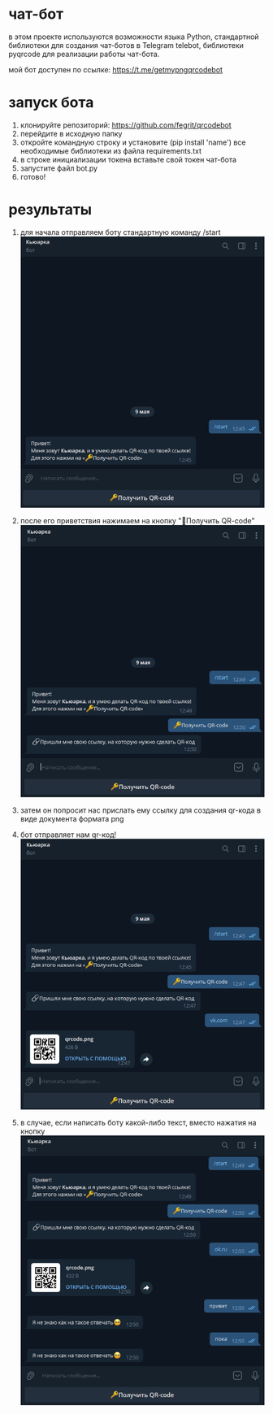 # чат-бот

в этом проекте используются возможности языка Python, стандартной библиотеки для создания чат-ботов в Telegram telebot, библиотеки pyqrcode для реализации работы чат-бота.

мой бот доступен по ссылке: https://t.me/getmypngqrcodebot

# запуск бота

1. клонируйте репозиторий: https://github.com/fegrit/qrcodebot
2. перейдите в исходную папку
3. откройте командную строку и установите (pip install 'name') все необходимые библиотеки из файла requirements.txt
4. в строке инициализации токена вставьте свой токен чат-бота
5. запустите файл bot.py
6. готово!

# результаты

1. для начала отправляем боту стандартную команду /start
![](https://github.com/fegrit/qrcodebot/blob/main/results/start.png)

2. после его приветствия нажимаем на кнопку "🔑Получить QR-code"
![](https://github.com/fegrit/qrcodebot/blob/main/results/click_button.png)

3. затем он попросит нас прислать ему ссылку для создания qr-кода в виде документа формата png
4. бот отправляет нам qr-код!
![](https://github.com/fegrit/qrcodebot/blob/main/results/link_n_result.png)
5. в случае, если написать боту какой-либо текст, вместо нажатия на кнопку
![](https://github.com/fegrit/qrcodebot/blob/main/results/unknown_command.png)

